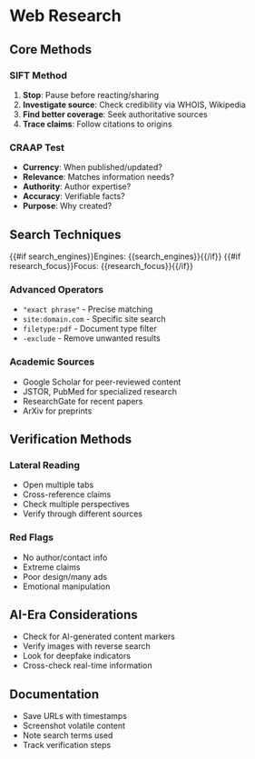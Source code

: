 # Web Research

## Core Methods

### SIFT Method
1. **Stop**: Pause before reacting/sharing
2. **Investigate source**: Check credibility via WHOIS, Wikipedia
3. **Find better coverage**: Seek authoritative sources
4. **Trace claims**: Follow citations to origins

### CRAAP Test
- **Currency**: When published/updated?
- **Relevance**: Matches information needs?
- **Authority**: Author expertise?
- **Accuracy**: Verifiable facts?
- **Purpose**: Why created?

## Search Techniques

{{#if search_engines}}Engines: {{search_engines}}{{/if}}
{{#if research_focus}}Focus: {{research_focus}}{{/if}}

### Advanced Operators
- `"exact phrase"` - Precise matching
- `site:domain.com` - Specific site search
- `filetype:pdf` - Document type filter
- `-exclude` - Remove unwanted results

### Academic Sources
- Google Scholar for peer-reviewed content
- JSTOR, PubMed for specialized research
- ResearchGate for recent papers
- ArXiv for preprints

## Verification Methods

### Lateral Reading
- Open multiple tabs
- Cross-reference claims
- Check multiple perspectives
- Verify through different sources

### Red Flags
- No author/contact info
- Extreme claims
- Poor design/many ads
- Emotional manipulation

## AI-Era Considerations

- Check for AI-generated content markers
- Verify images with reverse search
- Look for deepfake indicators
- Cross-check real-time information

## Documentation

- Save URLs with timestamps
- Screenshot volatile content
- Note search terms used
- Track verification steps